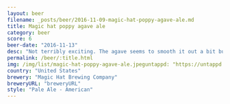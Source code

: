 ```yaml
---
layout: beer
filename: _posts/beer/2016-11-09-magic-hat-poppy-agave-ale.md
title: Magic hat poppy agave ale
category: beer
score: 6
beer-date: "2016-11-13"
desc: "Not terribly exciting. The agave seems to smooth it out a bit but not enough to really differentiate it"
permalink: /beer/:title.html
img: /img/list/magic-hat-poppy-agave-ale.jpeguntappd: "https://untappd.com/b/magic-hat-brewing-company-odd-notion---poppy-agave-ale--summer-2016-/1473631"
country: "United States"
brewery: "Magic Hat Brewing Company"
breweryURL: "breweryURL"
style: "Pale Ale - American"
---
```

